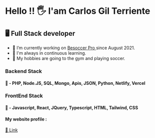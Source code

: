 

<!--
**CarlosGiil97/carlosgiil97** is a ✨ _special_ ✨ repository because its `README.md` (this file) appears on your GitHub profile.

Here are some ideas to get you started:

- 🔭 I’m currently working on ...
- 🌱 I’m currently learning ...
- 👯 I’m looking to collaborate on ...
- 🤔 I’m looking for help with ...
- 💬 Ask me about ...
- 📫 How to reach me: ...
- 😄 Pronouns: ...
- ⚡ Fun fact: ...
-->

<h1>Hello !! 🖐 I'am Carlos Gil Terriente</h1>

<h2> 🖥 Full Stack developer</h2>


- 🔭 I’m currently working on <a href="https://pro.besoccer.com">Besoccer Pro </a> since August 2021.
- 🧠 I'm always in continuous learning.
- 🤔 My hobbies are going to the gym and playing soccer.

<h3>Backend Stack </h3>
<h4>🔌 - PHP, Node.JS, SQL, Mongo, Apis, JSON, Python, Netlify, Vercel</h4>

<h3>FrontEnd Stack </h3>
<h4>🎨 - Javascript, React, JQuery, Typescript, HTML, Tailwind, CSS</h4>

<h4>My website profile : </h4>
<a href="https://portfolio-red-eight-57.vercel.app/">🔗 Link</a>
